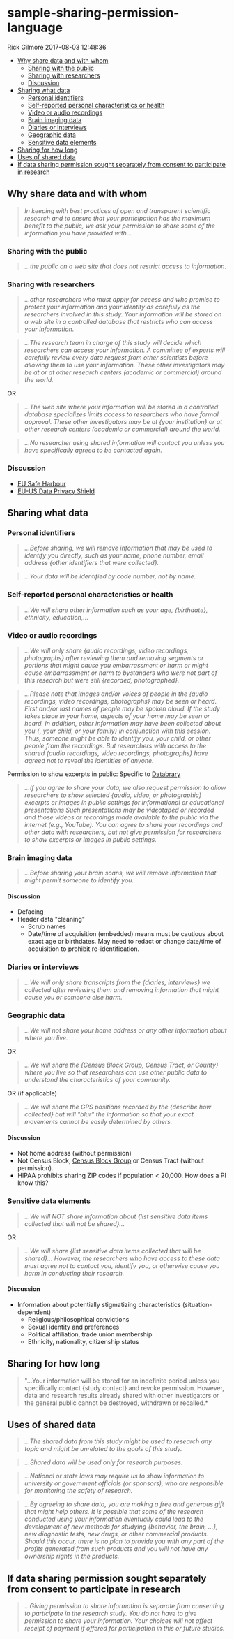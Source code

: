 sample-sharing-permission-language
================
Rick Gilmore
2017-08-03 12:48:36

-   [Why share data and with whom](#why-share-data-and-with-whom)
    -   [Sharing with the public](#sharing-with-the-public)
    -   [Sharing with researchers](#sharing-with-researchers)
    -   [Discussion](#discussion)
-   [Sharing what data](#sharing-what-data)
    -   [Personal identifiers](#personal-identifiers)
    -   [Self-reported personal characteristics or health](#self-reported-personal-characteristics-or-health)
    -   [Video or audio recordings](#video-or-audio-recordings)
    -   [Brain imaging data](#brain-imaging-data)
    -   [Diaries or interviews](#diaries-or-interviews)
    -   [Geographic data](#geographic-data)
    -   [Sensitive data elements](#sensitive-data-elements)
-   [Sharing for how long](#sharing-for-how-long)
-   [Uses of shared data](#uses-of-shared-data)
-   [If data sharing permission sought separately from consent to participate in research](#if-data-sharing-permission-sought-separately-from-consent-to-participate-in-research)

Why share data and with whom
----------------------------

> *In keeping with best practices of open and transparent scientific research and to ensure that your participation has the maximum benefit to the public, we ask your permission to share some of the information you have provided with...*

### Sharing with the public

> *...the public on a web site that does not restrict access to information.*

### Sharing with researchers

> *...other researchers who must apply for access and who promise to protect your information and your identity as carefully as the researchers involved in this study. Your information will be stored on a web site in a controlled database that restricts who can access your information.*

> *...The research team in charge of this study will decide which researchers can access your information. A committee of experts will carefully review every data request from other scientists before allowing them to use your information. These other investigators may be at <your institution> or at other research centers (academic or commercial) around the world.*

OR

> *...The web site where your information will be stored in a controlled database specializes limits access to researchers who have formal approval. These other investigators may be at {your institution} or at other research centers (academic or commercial) around the world.*

> *...No researcher using shared information will contact you unless you have specifically agreed to be contacted again.*

### Discussion

-   [EU Safe Harbour](https://en.wikipedia.org/wiki/International_Safe_Harbor_Privacy_Principles)
-   [EU-US Data Privacy Shield](https://en.wikipedia.org/wiki/EU-US_Privacy_Shield)

Sharing what data
-----------------

### Personal identifiers

> *...Before sharing, we will remove information that may be used to identify you directly, such as your name, phone number, email address {other identifiers that were collected}.*

> *...Your data will be identified by code number, not by name.*

### Self-reported personal characteristics or health

> *...We will share other information such as your age, {birthdate}, ethnicity, education,...*

### Video or audio recordings

> *...We will only share {audio recordings, video recordings, photographs} after reviewing them and removing segments or portions that might cause you embarrassment or harm or might cause embarrassment or harm to bystanders who were not part of this research but were still {recorded, photographed}.*

> *...Please note that images and/or voices of people in the {audio recordings, video recordings, photographs} may be seen or heard. First and/or last names of people may be spoken aloud. If the study takes place in your home, aspects of your home may be seen or heard. In addition, other information may have been collected about you {, your child, or your family} in conjunction with this session. Thus, someone might be able to identify you, your child, or other people from the recordings. But researchers with access to the shared {audio recordings, video recordings, photographs} have agreed not to reveal the identities of anyone.*

Permission to show excerpts in public: Specific to [Databrary](http://databrary.org)

> *...If you agree to share your data, we also request permission to allow researchers to show selected {audio, video, or photographic} excerpts or images in public settings for informational or educational presentations Such presentations may be videotaped or recorded and those videos or recordings made available to the public via the internet (e.g., YouTube). You can agree to share your recordings and other data with researchers, but not give permission for researchers to show excerpts or images in public settings.*

### Brain imaging data

> *...Before sharing your brain scans, we will remove information that might permit someone to identify you.*

#### Discussion

-   Defacing
-   Header data "cleaning"
    - Scrub names
    -   Date/time of acquisition (embedded) means must be cautious about exact age or birthdates. May need to redact or change date/time of acquisition to prohibit re-identification.

### Diaries or interviews

> *...We will only share transcripts from the {diaries, interviews} we collected after reviewing them and removing information that might cause you or someone else harm.*

### Geographic data

> *...We will not share your home address or any other information about where you live.*

OR

> *...We will share the {Census Block Group, Census Tract, or County} where you live so that researchers can use other public data to understand the characteristics of your community.*

OR (if applicable)

> *...We will share the GPS positions recorded by the {describe how collected} but will "blur" the information so that your exact movements cannot be easily determined by others.*

#### Discussion

-   Not home address (without permission)
-   Not Census Block, [Census Block Group](https://www.census.gov/geo/reference/gtc/gtc_bg.html) or Census Tract (without permission).
-   HIPAA prohibits sharing ZIP codes if population &lt; 20,000. How does a PI know this?

### Sensitive data elements

> *...We will NOT share information about {list sensitive data items collected that will not be shared}...*

OR

> *...We will share {list sensitive data items collected that will be shared}... However, the researchers who have access to these data must agree not to contact you, identify you, or otherwise cause you harm in conducting their research.*

#### Discussion

-   Information about potentially stigmatizing characteristics (situation-dependent)
    -   Religious/philosophical convictions
    -   Sexual identity and preferences
    -   Political affiliation, trade union membership
    -   Ethnicity, nationality, citizenship status

<!-- ### Medical/health records -->
<!-- - HIPAA -->
<!-- ### Educational records -->
<!-- - FERPA -->
<!-- ### Criminal records -->
<!-- ### Social media accounts -->
<!-- - Twitter, Facebook, Google+, etc. -->
<!--     - In public domain or not? -->
<!--     - If in public domain, level of embarrassment or harm -->
Sharing for how long
--------------------

> "...Your information will be stored for an indefinite period unless you specifically contact {study contact} and revoke permission. However, data and research results already shared with other investigators or the general public cannot be destroyed, withdrawn or recalled.\*

Uses of shared data
-------------------

> *...The shared data from this study might be used to research any topic and might be unrelated to the goals of this study.*

> *...Shared data will be used only for research purposes.*

> *...National or state laws may require us to show information to university or government officials (or sponsors), who are responsible for monitoring the safety of research.*

> *...By agreeing to share data, you are making a free and generous gift that might help others. It is possible that some of the research conducted using your information eventually could lead to the development of new methods for studying {behavior, the brain, ...}, new diagnostic tests, new drugs, or other commercial products. Should this occur, there is no plan to provide you with any part of the profits generated from such products and you will not have any ownership rights in the products.*

If data sharing permission sought separately from consent to participate in research
------------------------------------------------------------------------------------

> *...Giving permission to share information is separate from consenting to participate in the research study. You do not have to give permission to share your information. Your choices will not affect receipt of payment if offered for participation in this or future studies.*
